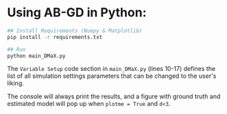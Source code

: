 # Using AB-GD in Python: 
```bash
## Install Requirements (Numpy & Matplotlib)
pip install -r requirements.txt

## Run
python main_DMaX.py

```
The `Variable Setup` code section in `main_DMaX.py` (lines 10-17) defines the list of all simulation settings
parameters that can be changed to the user's liking. 

The console will always print the results, and a figure with ground truth and estimated model will pop up when
`plotme = True` and `d<3`.
